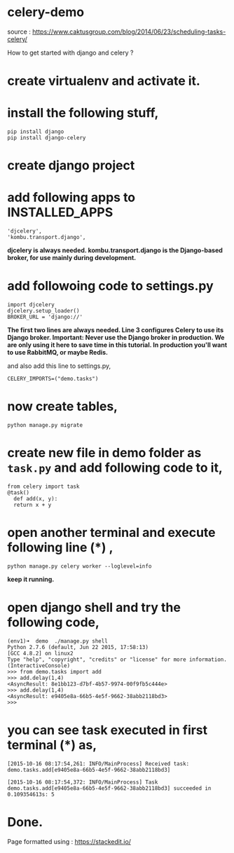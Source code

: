 # celery-demo

source : https://www.caktusgroup.com/blog/2014/06/23/scheduling-tasks-celery/

How to get started with django and celery ? 

# create virtualenv and activate it.
# install the following stuff,
```
pip install django
pip install django-celery
```

# create django project 
# add following apps to INSTALLED_APPS
```
'djcelery',
'kombu.transport.django',
```
   
   <b>djcelery is always needed. kombu.transport.django is the Django-based broker, for use mainly during development.</b>
   
# add followoing code to settings.py
```
import djcelery
djcelery.setup_loader()
BROKER_URL = 'django://'
```
  <b>The first two lines are always needed. Line 3 configures Celery to use its Django broker.
  Important: Never use the Django broker in production. We are only using it here to save time in this tutorial.     In production you'll want to use RabbitMQ, or maybe Redis.</b>
  
  and also add this line to settings.py, 
  
```
CELERY_IMPORTS=("demo.tasks")
```
  
# now create tables,

```
python manage.py migrate
```
  
# create new file in demo folder as ```task.py``` and add following code to it,

```
from celery import task
@task()
  def add(x, y):
  return x + y
```
    
# open another terminal and execute following line (*) ,

```
python manage.py celery worker --loglevel=info
```

 **keep it running.**
    
# open django shell and try the following code,
```
(env1)➜  demo  ./manage.py shell   
Python 2.7.6 (default, Jun 22 2015, 17:58:13) 
[GCC 4.8.2] on linux2
Type "help", "copyright", "credits" or "license" for more information.
(InteractiveConsole)
>>> from demo.tasks import add
>>> add.delay(1,4)
<AsyncResult: 8e1bb123-d7bf-4b57-9974-00f9fb5c444e>
>>> add.delay(1,4)
<AsyncResult: e9405e8a-66b5-4e5f-9662-38abb2118bd3>
>>> 
```
# you can see task executed in first terminal (*) as, 
```
[2015-10-16 08:17:54,261: INFO/MainProcess] Received task: demo.tasks.add[e9405e8a-66b5-4e5f-9662-38abb2118bd3]

[2015-10-16 08:17:54,372: INFO/MainProcess] Task demo.tasks.add[e9405e8a-66b5-4e5f-9662-38abb2118bd3] succeeded in 0.109354613s: 5
```
# Done.

Page formatted using : https://stackedit.io/

  
  
